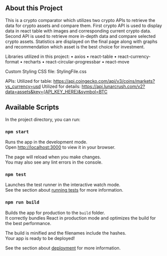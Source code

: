 ## About this Project
This is a crypto comparator which utilizes two crypto APIs to retrieve the data for crypto assets and compare them. First crypto API is used to display data in react table with images and corresponding current crypto data. Second API is used to retrieve more in-depth data and compare selected crypto assets. Statistics are displayed on the final page along with graphs and recommendation which asset is the best choice for investment.

Libraries utilized in this project:
•	axios
•	react-table
•	react-currency-format
•	recharts
•	react-circular-progressbar
•	react-move

Custom Styling CSS file: StylingFile.css

APIs:
Utilized for table: https://api.coingecko.com/api/v3/coins/markets?vs_currency=usd
Utilized for details: https://api.lunarcrush.com/v2?data=assets&key={API_KEY_HERE}&symbol=BTC

## Available Scripts

In the project directory, you can run:

### `npm start`

Runs the app in the development mode.\
Open [http://localhost:3000](http://localhost:3000) to view it in your browser.

The page will reload when you make changes.\
You may also see any lint errors in the console.

### `npm test`

Launches the test runner in the interactive watch mode.\
See the section about [running tests](https://facebook.github.io/create-react-app/docs/running-tests) for more information.

### `npm run build`

Builds the app for production to the `build` folder.\
It correctly bundles React in production mode and optimizes the build for the best performance.

The build is minified and the filenames include the hashes.\
Your app is ready to be deployed!

See the section about [deployment](https://facebook.github.io/create-react-app/docs/deployment) for more information.
